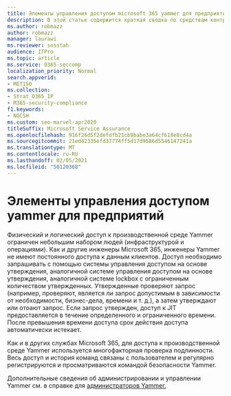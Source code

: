 ```yaml
---
title: Элементы управления доступом microsoft 365 yammer для предприятий
description: В этой статье содержится краткая сводка по средствам контроля корпоративного доступа Yammer в производственной среде.
ms.author: robmazz
author: robmazz
manager: laurawi
ms.reviewer: sosstah
audience: ITPro
ms.topic: article
ms.service: O365-seccomp
localization_priority: Normal
search.appverid:
- MET150
ms.collection:
- Strat_O365_IP
- M365-security-compliance
f1.keywords:
- NOCSH
ms.custom: seo-marvel-apr2020
titleSuffix: Microsoft Service Assurance
ms.openlocfilehash: 916f26d5f2defdfb21cb9babe3a64cf618e8cd4a
ms.sourcegitcommit: 21ed42335efd37774ff5d17d9586d5546147241a
ms.translationtype: MT
ms.contentlocale: ru-RU
ms.lasthandoff: 02/05/2021
ms.locfileid: "50120368"
---
```

# <a name="yammer-enterprise-access-controls"></a>Элементы управления доступом yammer для предприятий 

Физический и логический доступ к производственной среде Yammer ограничен небольшим набором людей (инфраструктурой и операциями). Как и другие инженеры Microsoft 365, инженеры Yammer не имеют постоянного доступа к данным клиентов. Доступ необходимо запрашивать с помощью системы управления доступом на основе утверждения, аналогичной системе управления доступом на основе утверждения, аналогичной системе lockbox с ограниченным количеством утвержденных. Утвержденные проверяют запрос (например, проверяют, является ли запрос допустимым в зависимости от необходимости, бизнес-дела, времени и т. д.), а затем утверждают или отоают запрос. Если запрос утвержден, доступ к JIT предоставляется в течение определенного и ограниченного времени. После превышения времени доступа срок действия доступа автоматически истекает.

Как и в других службах Microsoft 365, для доступа к производственной среде Yammer используется многофакторная проверка подлинности. Весь доступ и история команд связаны с пользователем и регулярно регистрируются и просматриваются командой безопасности Yammer.

Дополнительные сведения об администрировании и управлении Yammer см. в справке для [администраторов Yammer.](/yammer/yammer-landing-page)